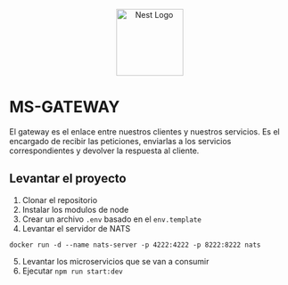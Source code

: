 <p align="center">
  <a href="http://nestjs.com/" target="blank"><img src="https://nestjs.com/img/logo-small.svg" width="120" alt="Nest Logo" /></a>
</p>

# MS-GATEWAY
El gateway es el enlace entre nuestros clientes y nuestros servicios. Es el encargado de recibir las peticiones, enviarlas a los servicios correspondientes y devolver la respuesta al cliente.

## Levantar el proyecto

1. Clonar el repositorio
2. Instalar los modulos de node
3. Crear un archivo `.env` basado en el `env.template`
4. Levantar el servidor de NATS
```
docker run -d --name nats-server -p 4222:4222 -p 8222:8222 nats
```
5. Levantar los microservicios que se van a consumir
6. Ejecutar `npm run start:dev`